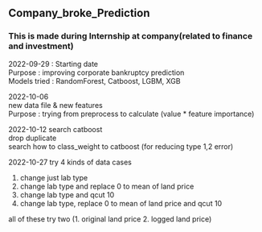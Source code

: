 ## Company_broke_Prediction
### This is made during Internship at company(related to finance and investment) 
  
  

2022-09-29 : Starting date  
Purpose : improving corporate bankruptcy prediction  
Models tried : RandomForest, Catboost, LGBM, XGB


2022-10-06  
new data file & new features  
Purpose : trying from preprocess to calculate (value * feature importance)


2022-10-12
search catboost  
drop duplicate  
search how to class_weight to catboost (for reducing type 1,2 error)


2022-10-27
try 4 kinds of data cases  
1. change just lab type  
2. change lab type and replace 0 to mean of land price  
3. change lab type and qcut 10  
4. change lab type, replace 0 to mean of land price and qcut 10  

all of these try two (1. original land price 2. logged land price)
